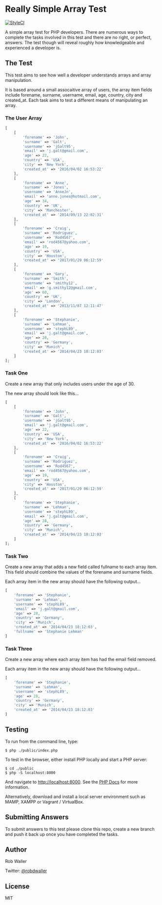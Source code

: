 # Really Simple Array Test
[![StyleCI](https://styleci.io/repos/90538837/shield?branch=master)](https://styleci.io/repos/90538837)

A simple array test for PHP developers. There are numerous ways to complete the tasks involved in this test and there are no right, or perfect, answers. The test though will reveal roughly how knowledgeable and experienced a developer is.

## The Test

This test aims to see how well a developer understands arrays and array manipulation.

It is based around a small assocaitive array of users, the array item fields include forename, surname, username, email, age, country, city and created_at. Each task aims to test a different means of manipulating an array.

### The User Array  

```php
[
    [
        'forename' => 'John',
        'surname' => 'Galt',
        'username' => 'jGalt95',
        'email' => 'j.galt@gmail.com',
        'age' => 22,
        'country' => 'USA',
        'city' => 'New York',
        'created_at' => '2016/04/02 16:53:22'
    ],
    [
        'forename' => 'Anne',
        'surname' => 'Jones',
        'username' => 'AnneJn',
        'email' => 'anne.jones@hotmail.com',
        'age' => 34,
        'country' => 'UK',
        'city' => 'Manchester',
        'created_at' => '2014/09/13 22:02:31'
    ],
    [
        'forename' => 'Craig',
        'surname' => 'Rodriguez',
        'username' => 'Rod4567',
        'email' => 'rod4567@yahoo.com',
        'age' => 19,
        'country' => 'USA',
        'city' => 'Houston',
        'created_at' => '2017/01/29 06:12:59'
    ],
    [
        'forename' => 'Gary',
        'surname' => 'Smith',
        'username' => 'smithy12',
        'email' => 'g.smithy12@gmail.com',
        'age' => 60,
        'country' => 'UK',
        'city' => 'London',
        'created_at' => '2013/11/07 12:11:47'
    ],
    [
        'forename' => 'Stephanie',
        'surname' => 'Lehman',
        'username' => 'stephL89',
        'email' => 'j.galt@gmail.com',
        'age' => 28,
        'country' => 'Germany',
        'city' => 'Munich',
        'created_at' => '2014/04/23 18:12:03'
    ]
];
```

### Task One

Create a new array that only includes users under the age of 30.

The new array should look like this...

```php
[
    [
        'forename' => 'John',
        'surname' => 'Galt',
        'username' => 'jGalt95',
        'email' => 'j.galt@gmail.com',
        'age' => 22,
        'country' => 'USA',
        'city' => 'New York',
        'created_at' => '2016/04/02 16:53:22'
    ],
    [
        'forename' => 'Craig',
        'surname' => 'Rodriguez',
        'username' => 'Rod4567',
        'email' => 'rod4567@yahoo.com',
        'age' => 19,
        'country' => 'USA',
        'city' => 'Houston',
        'created_at' => '2017/01/29 06:12:59'
    ],
    [
        'forename' => 'Stephanie',
        'surname' => 'Lehman',
        'username' => 'stephL89',
        'email' => 'j.galt@gmail.com',
        'age' => 28,
        'country' => 'Germany',
        'city' => 'Munich',
        'created_at' => '2014/04/23 18:12:03'
    ]
];
```

### Task Two

Create a new array that adds a new field called fullname to each array item. This field should combine the values of the forename and surname fields.

Each array item in the new array should have the following output...

```php
[
    'forename' => 'Stephanie',
    'surname' => 'Lehman',
    'username' => 'stephL89',
    'email' => 'j.galt@gmail.com',
    'age' => 28,
    'country' => 'Germany',
    'city' => 'Munich',
    'created_at' => '2014/04/23 18:12:03',
    'fullname' => 'Stephanie Lehman'
]
```

### Task Three

Create a new array where each array item has had the email field removed.

Each array item in the new array should have the following output...

```php
[
    'forename' => 'Stephanie',
    'surname' => 'Lehman',
    'username' => 'stephL89',
    'age' => 28,
    'country' => 'Germany',
    'city' => 'Munich',
    'created_at' => '2014/04/23 18:12:03'
]
```

## Testing

To run from the command line, type: 

```shell
$ php ./public/index.php
```

To test in the browser, either install PHP locally and start a PHP server:

```shell
$ cd ./public
$ php -S localhost:8000
```

And navigate to [http://localhost:8000](http://localhost:8000).
See the [PHP Docs](http://php.net/manual/en/features.commandline.webserver.php)
for more information.

Alternatively, download and install a local server environment such as MAMP, XAMPP or Vagrant / VirtualBox.
 
## Submitting Answers

To submit answers to this test please clone this repo, create a new branch and push it back up once you have completed the tasks.

## Author

Rob Waller 

Twitter: [@robdwaller](https://twitter.com/RobDWaller)

## License

MIT